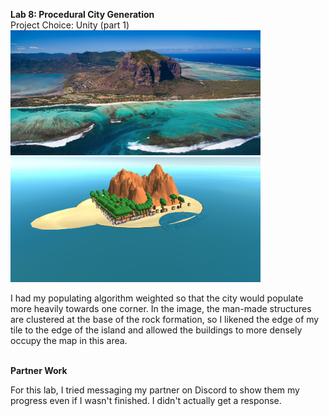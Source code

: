 <b>Lab 8: Procedural City Generation</b>
<br>
Project Choice: Unity (part 1)
<br>
<img src="source.png" width="400px" height="200px">
<img src="island.png" width="400px" height="200px">
<br>
<p> I had my populating algorithm weighted so that the city would populate more heavily towards one corner. In the image, the man-made structures are clustered at the base of the rock formation, so I likened the edge of my tile to the edge of the island and allowed the buildings to more densely occupy the map in this area.
</p>
<br>
<b>Partner Work</b>
<br>
<p>For this lab, I tried messaging my partner on Discord to show them my progress even if I wasn't finished. I didn't actually get a response.</p>


